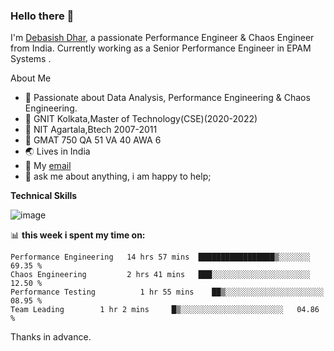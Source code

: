 ### Hello there 👋

I'm [Debasish Dhar](https://www.linkedin.com/in/d-dhar/), a passionate Performance Engineer & Chaos Engineer from India. Currently working as a Senior Performance Engineer in EPAM Systems .

About Me

- 🔭 Passionate about Data Analysis, Performance Engineering & Chaos Engineering.
- 🌱 GNIT Kolkata,Master of Technology(CSE)(2020-2022)
- 🌱 NIT Agartala,Btech 2007-2011
- 🌱 GMAT 750 QA 51 VA 40 AWA 6
- 🌏 Lives in India
- 💼 My [email](mailto:dhardebasish200@gmail.com)
- 💬 ask me about anything, i am happy to help;

**Technical Skills**  

![image](https://user-images.githubusercontent.com/44319185/207083432-5ceefca5-0d52-4adf-b45e-b19eedfb371a.png)


📊 **this week i spent my time on:**
<!--START_SECTION:waka-->

```text
Performance Engineering   14 hrs 57 mins  █████████████████▒░░░░░░░   69.35 %
Chaos Engineering         2 hrs 41 mins   ███░░░░░░░░░░░░░░░░░░░░░░   12.50 %
Performance Testing          1 hr 55 mins    ██▒░░░░░░░░░░░░░░░░░░░░░░   08.95 %
Team Leading        1 hr 2 mins     █▒░░░░░░░░░░░░░░░░░░░░░░░   04.86 %
```

<!--END_SECTION:waka-->

Thanks in advance.
